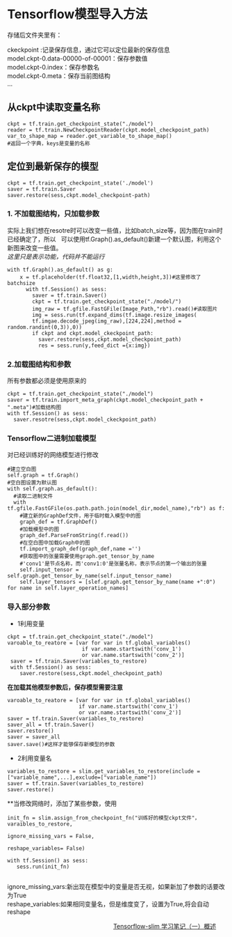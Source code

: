 # Tensorflow模型导入方法
存储后文件夹里有：

  ckeckpoint :记录保存信息，通过它可以定位最新的保存信息  
  model.ckpt-0.data-00000-of-00001：保存参数值  
  model.ckpt-0.index：保存参数名  
  model.ckpt-0.meta：保存当前图结构  
  ...  
  
## 从ckpt中读取变量名称  
```
ckpt = tf.train.get_checkpoint_state("./model")
reader = tf.train.NewCheckpointReader(ckpt.model_checkpoint_path)
var_to_shape_map = reader.get_variable_to_shape_map()
#返回一个字典，keys是变量的名称
```  
## 定位到最新保存的模型  
`ckpt = tf.train.get_checkpoint_state('./model')`  
`saver = tf.train.Saver`  
 `saver.restore(sess,ckpt.model_checkpoint-path)`  
###  1. 不加载图结构，只加载参数 
实际上我们想在resotre时可以改变一些值，比如batch_size等，因为图在train时已经确定了，所以  
可以使用tf.Graph().as_default()新建一个默认图，利用这个新图来改变一些值。  
*这里只是表示功能，代码并不能运行*    
```
with tf.Graph().as_default() as g:   
    x = tf.placeholder(tf.float32,[1,width,height,3])#这里修改了batchsize  
      with tf.Session() as sess:  
        saver = tf.train.Saver()  
        ckpt = tf.train.get_checkpoint_state("./model/")  
        img_raw = tf.gfile.FastGFile(Image_Path,"rb").read()#读取图片  
        img = sess.run(tf.expand_dims(tf.image.resize_images(  
        tf.imgae.decode_jpeg(img_raw),[224,224],method = random.randint(0,3)),0))  
        if ckpt and ckpt.model_ckeckpoint_path:  
          saver.restore(sess,ckpt.model_checkpoint_path)   
          res = sess.run(y,feed_dict ={x:img}) 
 ```
### 2.加载图结构和参数  
所有参数都必须是使用原来的  
```
ckpt = tf.train.get_checkpoint_state("./model")    
saver = tf.train.import_meta_graph(ckpt.model_checkpoint_path + ".meta")#加载结构图  
with tf.Session() as sess:   
  saver.resotre(sess,ckpt.model_ckeckpoint_path)  
```
### Tensorflow二进制加载模型
对已经训练好的网络模型进行修改  
```
#建立空白图
self.graph = tf.Graph()  
#空白图设置为默认图  
with self.graph.as_default():  
  #读取二进制文件  
  with tf.gfile.FastGFile(os.path.path.join(model_dir,model_name),"rb") as f:  
    #建立新的GraphDef文件，用于临时载入模型中的图  
    graph_def = tf.GraphDef()  
    #加载模型中的图  
    graph_def.ParseFromString(f.read())  
    #在空白图中加载Graph中的图  
    tf.import_graph_def(graph_def,name ='')  
    #获取图中的张量需要使用graph.get_tensor_by_name  
    #'conv1'是节点名称，而'conv1:0'是张量名称，表示节点的第一个输出的张量  
    self.input_tensor = self.graph.get_tensor_by_name(self.input_tensor_name)  
    self.layer_tensors = [slef.graph.get_tensor_by_name(name +":0") for name in self.layer_operation_names]  
 ```
 
### 导入部分参数
* 1利用变量 
```
ckpt = tf.train.get_checkpoint_state("./model")
varoable_to_reatore = [var for var in tf.global_variables()   
                        if var.name.startswith('conv_1')  
                        or var.name.startswith('conv_2')]  
 saver = tf.train.Saver(variables_to_restore)  
 with tf.Session() as sess:
    saver.restore(sess,ckpt.model_checkpoint_path)  
 ```
 **在加载其他模型参数后，保存模型需要注意**
 ```
 varoable_to_reatore = [var for var in tf.global_variables()   
                        if var.name.startswith('conv_1')  
                        or var.name.startswith('conv_2')]  
 saver = tf.train.Saver(variables_to_restore)  
 saver_all = tf.train.Saver()
 saver.restore()  
 saver = saver_all  
 saver.save()#这样才能够保存新模型的参数  
 ```
 * 2利用变量名  
 ```
 variables_to_restore = slim.get_variables_to_restore(include = ["variable_name",...],exclude=["variable_name"])
 saver = tf.train.Saver(variables_to_restore)
 saver.restore()
 ```    
 **当修改网络时，添加了某些参数，使用
 ```
 init_fn = slim.assign_from_checkpoint_fn("训练好的模型ckpt文件"，varaibles_to_restore,  
                                                                ignore_missing_vars = False,
                                                               reshape_variables= False)
                                                               
 with tf.Session() as sess:
    sess.run(init_fn)
                                                               
 ```
 ignore_missing_vars:新出现在模型中的变量是否无视，如果新加了参数的话要改为True  
 reshape_variables:如果相同变量名，但是维度变了，设置为True,将会自动reshape  
 
                                                              
 [Tensorflow-slim 学习笔记（一）概述](https://www.cnblogs.com/bmsl/p/dongbin_bmsl_01.html)
 
                        
        
       
        
    


 
